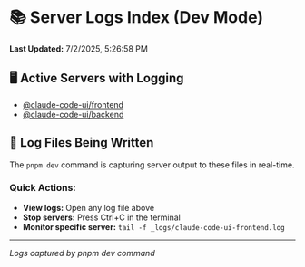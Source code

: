# 📚 Server Logs Index (Dev Mode)

**Last Updated:** 7/2/2025, 5:26:58 PM

## 🖥️ Active Servers with Logging

- [@claude-code-ui/frontend](_logs/claude-code-ui-frontend.log)
- [@claude-code-ui/backend](_logs/claude-code-ui-backend.log)

## 📝 Log Files Being Written

The `pnpm dev` command is capturing server output to these files in real-time.

### Quick Actions:

- **View logs:** Open any log file above
- **Stop servers:** Press Ctrl+C in the terminal
- **Monitor specific server:** `tail -f _logs/claude-code-ui-frontend.log`

---
*Logs captured by pnpm dev command*
